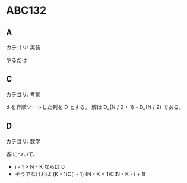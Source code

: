 # ABC132

## A
カテゴリ: 実装

やるだけ

## C
カテゴリ: 考察

d を昇順ソートした列を D とする。
解は D_{N / 2 + 1} - D_{N / 2} である。

## D
カテゴリ: 数学

各iについて、

* i - 1 > N - K ならば 0
* そうでなければ (K - 1)C(i - 1) (N - K + 1)C(N - K - i + 1)
